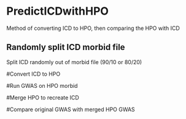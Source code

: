 # PredictICDwithHPO
Method of converting ICD to HPO, then comparing the HPO with ICD



## Randomly split ICD morbid file
Split ICD randomly out of morbid file  (90/10 or 80/20)


#Convert ICD to HPO



#Run GWAS on HPO morbid 


#Merge HPO to recreate ICD


#Compare original GWAS with merged HPO GWAS
